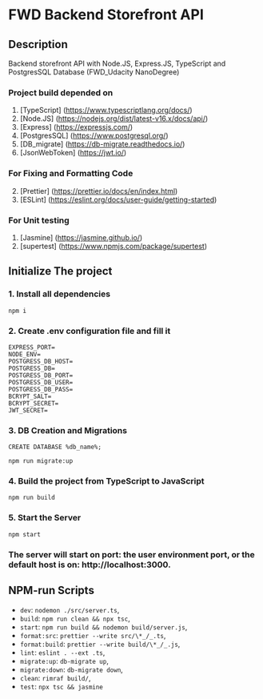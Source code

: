 # FWD Backend Storefront API

## Description

Backend storefront API with Node.JS, Express.JS, TypeScript and PostgresSQL Database (FWD_Udacity NanoDegree)

### Project build depended on

1. [TypeScript] (https://www.typescriptlang.org/docs/)
2. [Node.JS] (https://nodejs.org/dist/latest-v16.x/docs/api/)
3. [Express] (https://expressjs.com/)
4. [PostgresSQL] (https://www.postgresql.org/)
5. [DB_migrate] (https://db-migrate.readthedocs.io/)
6. [JsonWebToken] (https://jwt.io/)

### For Fixing and Formatting Code

2. [Prettier] (https://prettier.io/docs/en/index.html)
1. [ESLint] (https://eslint.org/docs/user-guide/getting-started)

### For Unit testing

1. [Jasmine] (https://jasmine.github.io/)
2. [supertest] (https://www.npmjs.com/package/supertest)

## Initialize The project

### 1. Install all dependencies

`npm i`

### 2. Create .env configuration file and fill it

```
EXPRESS_PORT=
NODE_ENV=
POSTGRESS_DB_HOST=
POSTGRESS_DB=
POSTGRESS_DB_PORT=
POSTGRESS_DB_USER=
POSTGRESS_DB_PASS=
BCRYPT_SALT=
BCRYPT_SECRET=
JWT_SECRET=
```

### 3. DB Creation and Migrations

```
CREATE DATABASE %db_name%;
```

```
npm run migrate:up
```

### 4. Build the project from TypeScript to JavaScript

```
npm run build
```

### 5. Start the Server

```
npm start
```

### The server will start on port: the user environment port, or the default host is on: http://localhost:3000.

## NPM-run Scripts

- `dev`: `nodemon ./src/server.ts`,
- `build`: `npm run clean && npx tsc`,
- `start`: `npm run build && nodemon build/server.js`,
- `format:src`: `prettier --write src/\*_/_.ts`,
- `format:build`: `prettier --write build/\*_/_.js`,
- `lint`: `eslint . --ext .ts`,
- `migrate:up`: `db-migrate up`,
- `migrate:down`: `db-migrate down`,
- `clean`: `rimraf build/`,
- `test`: `npx tsc && jasmine`
